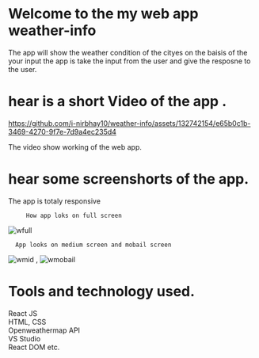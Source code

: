 # Welcome to the my web app weather-info

The app will show the weather condition of the cityes on
the baisis of the your input the app is take the input
from the user and give the resposne to the user.

# hear is a short Video of the app .
https://github.com/i-nirbhay10/weather-info/assets/132742154/e65b0c1b-3469-4270-9f7e-7d9a4ec235d4
 
 The video show working of the web app.

# hear some screenshorts of the app.
 
The app is totaly responsive

         How app loks on full screen 
![wfull](https://github.com/i-nirbhay10/weather-info/assets/132742154/17a67d2d-742d-45bd-ba84-3aa08dafd495) 
  
  
      App looks on medium screen and mobail screen
  ![wmid](https://github.com/i-nirbhay10/weather-info/assets/132742154/3f20fc27-c87f-4190-bd88-ee686bf1aa4b)  ,  ![wmobail](https://github.com/i-nirbhay10/weather-info/assets/132742154/ed2d3d94-6047-4877-9ff8-7fddd37e40b0)


# Tools and technology used.

React JS  
HTML, CSS  
Openweathermap API  
VS Studio  
React DOM etc.
